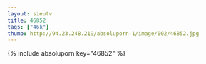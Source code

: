 ```yaml
--- 
layout: sieutv
title: 46852
tags: ["46k"]
thumb: http://94.23.248.219/absoluporn-1/image/002/46852.jpg
---
```

{% include absoluporn key="46852" %} 
